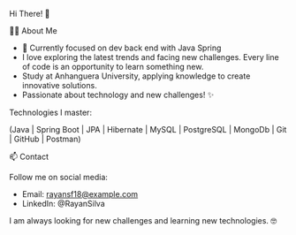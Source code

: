 Hi There! 👋

👨‍💻 About Me

- 📘 Currently focused on dev back end with Java Spring
- I love exploring the latest trends and facing new challenges. Every line of code is an opportunity to learn something new.
- Study at Anhanguera University, applying knowledge to create innovative solutions.
- Passionate about technology and new challenges! :sparkles:

Technologies I master:

(Java | Spring Boot | JPA | Hibernate | MySQL | PostgreSQL | MongoDb | Git | GitHub | Postman)

📫 Contact

Follow me on social media:

- Email: rayansf18@example.com
- LinkedIn: @RayanSilva

I am always looking for new challenges and learning new technologies. :nerd_face:

